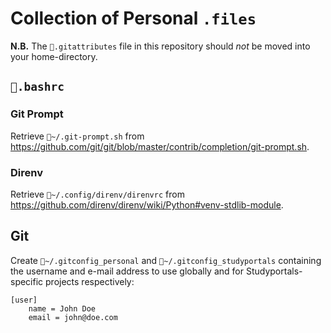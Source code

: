 # Collection of Personal `.files`

**N.B.** The `📄.gitattributes` file in this repository should _not_ be moved
into your home-directory.

## `📄.bashrc`

### Git Prompt

Retrieve `📄~/.git-prompt.sh` from
https://github.com/git/git/blob/master/contrib/completion/git-prompt.sh.

### Direnv

Retrieve `📄~/.config/direnv/direnvrc` from
https://github.com/direnv/direnv/wiki/Python#venv-stdlib-module.

## Git

Create `📄~/.gitconfig_personal` and `📄~/.gitconfig_studyportals` containing
the username and e-mail address to use globally and for Studyportals-specific
projects respectively:

```
[user]
	name = John Doe
	email = john@doe.com
```
